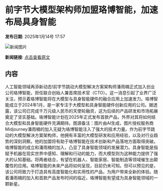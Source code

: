 # 前字节大模型架构师加盟珞博智能，加速布局具身智能

**发布日期**: 2025年1月14号 17:57

![新闻图片](https://pic.chinaz.com/picmap/202304181745585427_7.jpg)

**新闻链接**: [点击查看原文](https://www.aibase.com/zh/news/14710)

## 内容

人工智能领域再添新动态!前字节跳动大模型解决方案架构师潘雨楠正式加入创业公司珞博智能，担任联合创始人兼首席技术官（CTO）。这一消息引起了业界广泛关注，预示着珞博智能将在大模型与具身智能硬件的融合应用上加速发力。珞博智能成立于2024年1月，是一家专注于大模型和具身智能硬件创新应用的公司。据透露，该公司已完成千万元级人民币的天使轮融资，这为后续的产品研发和市场拓展奠定了坚实基础。珞博智能计划在2025年正式发布首款产品，外界对其将如何结合大模型和具身智能硬件充满期待。图源备注：图片由AI生成，图片授权服务商Midjourney潘雨楠的加入无疑为珞博智能注入了强大的技术力量。作为前字节跳动的大模型解决方案架构师，他拥有丰富的大模型研发和应用经验，以及对行业趋势的深刻洞察。他的加盟将有助于珞博智能在技术创新和产品落地方面取得突破。珞博智能的成立和潘雨楠的加入，凸显了具身智能领域的发展潜力。具身智能是指赋予机器在现实世界中感知、理解和行动的能力，而大模型则为这种能力提供了强大的认知基础。将两者结合，有望在机器人、智能家居、智能制造等领域催生出颠覆性的应用。珞博智能的未来产品将如何呈现，目前仍未可知。但可以预见的是，该公司将致力于打造具有高度智能化和实用性的产品，为用户带来全新的体验。随着潘雨楠的加入和首款产品发布时间的临近，珞博智能有望成为具身智能领域的一颗新星。
